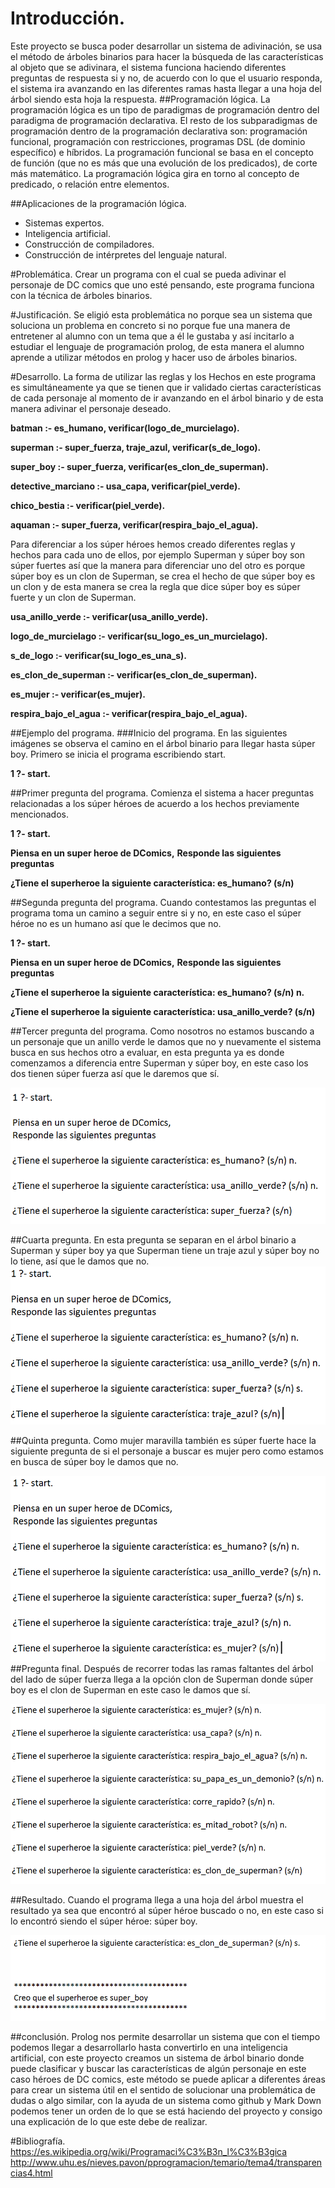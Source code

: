 # Introducción.
Este proyecto se busca poder desarrollar un sistema de adivinación, se usa el método de árboles binarios para hacer la búsqueda de las características al objeto que se adivinara, el sistema funciona haciendo diferentes preguntas de respuesta si y no, de acuerdo con lo  que el usuario responda, el sistema ira avanzando en las diferentes ramas hasta llegar a una hoja del árbol siendo esta hoja la respuesta. 
##Programación lógica.
La programación lógica es un tipo de paradigmas de programación dentro del paradigma de programación declarativa. El resto de los subparadigmas de programación dentro de la programación declarativa son: programación funcional, programación con restricciones, programas DSL (de dominio específico) e híbridos. La programación funcional se basa en el concepto de función (que no es más que una evolución de los predicados), de corte más matemático. La programación lógica gira en torno al concepto de predicado, o relación entre elementos.

##Aplicaciones de la programación lógica.
* Sistemas expertos.
* Inteligencia artificial.
* Construcción de compiladores.
* Construcción de intérpretes del lenguaje natural.

#Problemática.
Crear un programa con el cual se pueda adivinar el personaje de DC comics que uno esté pensando, este programa funciona con la técnica de árboles binarios.

#Justificación.
Se eligió esta problemática no porque sea un sistema que soluciona un problema en concreto si no porque fue una manera de entretener al alumno con un tema que a él le gustaba y así incitarlo a estudiar el lenguaje de programación prolog, de esta manera el alumno aprende a utilizar métodos en prolog y hacer uso de árboles binarios.

#Desarrollo.
La forma de utilizar las reglas y los Hechos en este programa es simultáneamente ya que se tienen que ir validado ciertas características de cada personaje al momento de ir avanzando en el árbol binario y de esta manera adivinar el personaje deseado.

**batman :- es_humano, verificar(logo_de_murcielago).**
 
**superman :- super_fuerza, traje_azul, verificar(s_de_logo).**

**super_boy :- super_fuerza, verificar(es_clon_de_superman).**
 
**detective_marciano :- usa_capa, verificar(piel_verde).**
 
**chico_bestia :- verificar(piel_verde).**

 **aquaman :- super_fuerza, verificar(respira_bajo_el_agua).**


Para diferenciar a los súper héroes hemos creado diferentes reglas y hechos para cada uno de ellos, por ejemplo Superman y súper boy son súper fuertes así que la manera para diferenciar uno del otro es porque súper boy es un clon de Superman, se crea el hecho de que súper boy es un clon y de esta manera se crea la regla que dice súper boy es súper fuerte y un clon de Superman.

 **usa_anillo_verde :- verificar(usa_anillo_verde).**
 
 **logo_de_murcielago :- verificar(su_logo_es_un_murcielago).**
 
 **s_de_logo :- verificar(su_logo_es_una_s).**

 **es_clon_de_superman :- verificar(es_clon_de_superman).**
 
 **es_mujer :- verificar(es_mujer).**
 
 **respira_bajo_el_agua :- verificar(respira_bajo_el_agua).**


##Ejemplo del programa.
###Inicio del programa.
En las siguientes imágenes se observa el camino en el árbol binario para llegar hasta súper boy.
Primero se inicia el programa escribiendo start.

**1 ?- start.**

##Primer pregunta del programa.
Comienza el sistema a hacer preguntas relacionadas a los súper héroes de acuerdo a los hechos previamente mencionados.

**1 ?- start.**

**Piensa en un super heroe de DComics,**
**Responde las siguientes preguntas** 

**¿Tiene el superheroe la siguiente característica: es_humano? (s/n)** 

##Segunda pregunta del programa.
Cuando contestamos las preguntas el programa toma un camino a seguir entre si y no, en este caso el súper héroe no es un humano así que le decimos que no.

**1 ?- start.**

**Piensa en un super heroe de DComics,** 
**Responde las siguientes preguntas**

**¿Tiene el superheroe la siguiente característica: es_humano? (s/n) n.**

**¿Tiene el superheroe la siguiente característica: usa_anillo_verde? (s/n)** 



##Tercer pregunta del programa.
Como nosotros no estamos buscando a un personaje que un anillo verde le damos que no y nuevamente el sistema busca en sus hechos otro a evaluar, en esta pregunta ya es donde comenzamos a diferencia entre Superman y súper boy, en este caso los dos tienen súper fuerza así que le daremos que sí.

![alt text](https://github.com/arturogarciagarcia/DC_comics/blob/master/tercera.png)

##Cuarta pregunta.
En esta pregunta se separan en el árbol binario a Superman y súper boy ya que Superman tiene un traje azul y súper boy no lo tiene, así que le damos que no.
![alt text](https://github.com/arturogarciagarcia/DC_comics/blob/master/cuarta.png)

##Quinta pregunta.
Como mujer maravilla también es súper fuerte hace la siguiente pregunta de si el personaje a buscar es mujer pero como estamos en busca de súper boy le damos que no.

![alt text](https://github.com/arturogarciagarcia/DC_comics/blob/master/quinta.png)
##Pregunta final.
Después de recorrer todas las ramas faltantes del árbol del lado de súper fuerza llega a la opción clon de Superman donde súper boy es el clon de Superman en este caso le damos que sí.

![alt text](https://github.com/arturogarciagarcia/DC_comics/blob/master/preguntafinal.png)

##Resultado.
Cuando el programa llega a una hoja del árbol muestra el resultado ya sea que encontró al súper héroe buscado o no, en este caso si lo encontró siendo el súper héroe: súper boy.

![alt text](https://github.com/arturogarciagarcia/DC_comics/blob/master/acierto.png)

##conclusión.
Prolog nos permite desarrollar un sistema que con el tiempo podemos llegar a desarrollarlo hasta convertirlo en una inteligencia artificial, con este proyecto creamos un sistema de árbol binario donde puede clasificar y buscar las características de algún personaje en este caso héroes de DC comics, este método se puede aplicar a diferentes áreas para crear un sistema útil en el sentido de solucionar una problemática de dudas o algo similar, con la ayuda de un sistema como github y Mark Down podemos tener un orden de lo que se está haciendo del proyecto y consigo una explicación de lo que este debe de realizar.

#Bibliografía.
https://es.wikipedia.org/wiki/Programaci%C3%B3n_l%C3%B3gica
http://www.uhu.es/nieves.pavon/pprogramacion/temario/tema4/transparencias4.html

